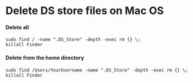 # Delete DS store files on Mac OS

#### Delete all

```console
sudo find / -name ".DS_Store" -depth -exec rm {} \;
killall Finder
```

#### Delete from the home directory

```console
sudo find /Users/YourUsername -name ".DS_Store" -depth -exec rm {} \;
killall Finder
```
